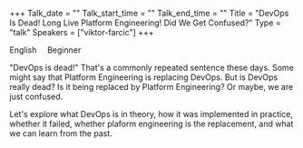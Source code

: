 +++
Talk_date = ""
Talk_start_time = ""
Talk_end_time = ""
Title = "DevOps Is Dead! Long Live Platform Engineering! Did We Get Confused?"
Type = "talk"
Speakers = ["viktor-farcic"]
+++

<i class="fa fa-language fa-lg"></i><span class="talk-language-level">English</span>
<i class="fa fa-bar-chart fa-lg" style="margin-left: 15px;"></i><span class="talk-language-level">Beginner</span>

<p>"DevOps is dead!" That's a commonly repeated sentence these days. Some might say that Platform Engineering is replacing DevOps. But is DevOps really dead? Is it being replaced by Platform Engineering? Or maybe, we are just confused.

Let's explore what DevOps is in theory, how it was implemented in practice, whether it failed, whether plaform engineering is the replacement, and what we can learn from the past.</p>
